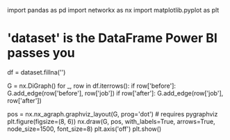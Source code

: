 import pandas as pd
import networkx as nx
import matplotlib.pyplot as plt

# 'dataset' is the DataFrame Power BI passes you
df = dataset.fillna('')

G = nx.DiGraph()
for _, row in df.iterrows():
    if row['before']:
        G.add_edge(row['before'], row['job'])
    if row['after']:
        G.add_edge(row['job'], row['after'])

pos = nx.nx_agraph.graphviz_layout(G, prog='dot')  # requires pygraphviz
plt.figure(figsize=(8, 6))
nx.draw(G, pos, with_labels=True, arrows=True, node_size=1500, font_size=8)
plt.axis('off')
plt.show()
